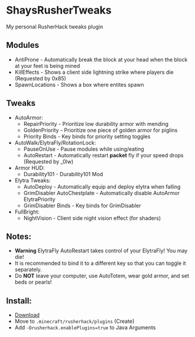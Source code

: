  
# ShaysRusherTweaks

My personal RusherHack tweaks plugin

## Modules
- AntiProne - Automatically break the block at your head when the block at your feet is being mined
- KillEffects - Shows a client side lightning strike where players die (Requested by 0x85)
- SpawnLocations - Shows a box where entites spawn

## Tweaks
- AutoArmor:
  - RepairPriority - Prioritize low durability armor with mending
  - GoldenPriority - Prioritize one piece of golden armor for piglins
  - Priority Binds - Key binds for priority setting toggles
- AutoWalk/ElytraFly/RotationLock:
  - PauseOnUse - Pause modules while using/eating
  - AutoRestart - Automatically restart **packet** fly if your speed drops (Requested by _0lw)
- Armor HUD:
  - Durability101 - Durability101 Mod
- Elytra Tweaks:
  - AutoDeploy - Automatically equip and deploy elytra when falling
  - GrimDisabler AutoChestplate - Automatically disable AutoArmor ElytraPriority
  - GrimDisabler Binds - Key binds for GrimDisabler
- FullBright:
  - NightVision - Client side night vision effect (for shaders)

## Notes:
- **Warning** ElytraFly AutoRestart takes control of your ElytraFly! You may die!
- It is recommended to bind it to a different key so that you can toggle it separately.
- Do **NOT** leave your computer, use AutoTotem, wear gold armor, and set beds or pearls!

## Install:
- [Download](https://github.com/ShayBox/ShaysRusherTweaks/releases/latest)
- Move to `.minecraft/rusherhack/plugins` (Create)
- Add `-Drusherhack.enablePlugins=true` to Java Arguments
